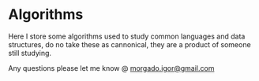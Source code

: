 # Algorithms

Here I store some algorithms used to study common languages and data structures,
do no take these as cannonical, they are a product of someone still studying.

Any questions please let me know @ morgado.igor@gmail.com
